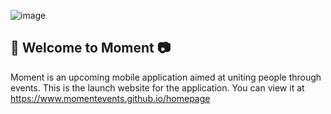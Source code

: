 ![image](https://user-images.githubusercontent.com/59634395/189462791-4ab37551-484f-4592-9780-211ab174042b.png)

## 🌟 Welcome to Moment 📷

Moment is an upcoming mobile application aimed at uniting people through events. This is the launch website for the application. You can view it at https://www.momentevents.github.io/homepage
